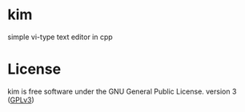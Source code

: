 # kim 
simple vi-type text editor in cpp

# License
kim is free software under the GNU General Public License. version 3 ([GPLv3](https://raw.githubusercontent.com/zfdupont/kim/master/LICENSE?token=AKQBIFQF7VAW75Z5DYV5GN26QGB6K))
